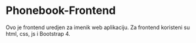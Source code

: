 # Phonebook-Frontend

Ovo je frontend uredjen za imenik web aplikaciju. Za frontend koristeni su html, css, js i Bootstrap 4.
